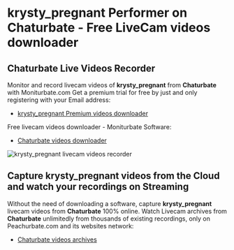 # krysty_pregnant Performer on Chaturbate - Free LiveCam videos downloader

## Chaturbate Live Videos Recorder

Monitor and record livecam videos of **krysty_pregnant** from **Chaturbate** with Moniturbate.com
Get a premium trial for free by just and only registering with your Email address:
* [krysty_pregnant Premium videos downloader](https://moniturbate.com/request-demo-licence-key.html)

Free livecam videos downloader - Moniturbate Software:
* [Chaturbate videos downloader](https://moniturbate.com/moniturbate-download-software.html)

![krysty_pregnant livecam videos recorder](https://peachurnet.com/templates/moniturbate-software.png)


## Capture krysty_pregnant videos from the Cloud and watch your recordings on Streaming

Without the need of downloading a software, capture **krysty_pregnant** livecam videos from **Chaturbate** 100% online.
Watch Livecam archives from **Chaturbate** unlimitedly from thousands of existing recordings, only on Peachurbate.com and its websites network:
* [Chaturbate videos archives](https://peachurnet.com/)
